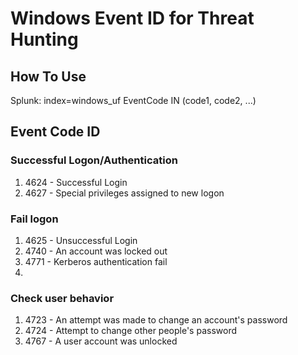 # Windows Event ID for Threat Hunting

## How To Use
Splunk: index=windows_uf EventCode IN (code1, code2, ...)

## Event Code ID
### Successful Logon/Authentication
1. 4624 - Successful Login
2. 4627 - Special privileges assigned to new logon

### Fail logon
1. 4625 - Unsuccessful Login
2. 4740 - An account was locked out
3. 4771 - Kerberos authentication fail
4. 

### Check user behavior
1. 4723 - An attempt was made to change an account's password
2. 4724 - Attempt to change other people's password
3. 4767 - A user account was unlocked
